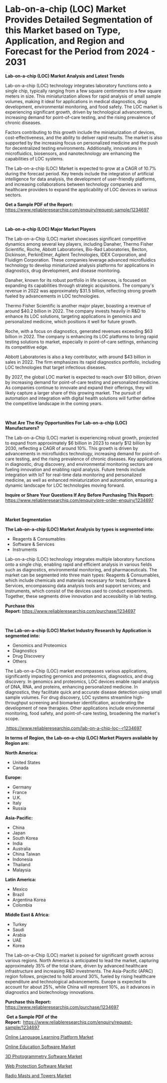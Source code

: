 <p><h1>Lab-on-a-chip (LOC) Market Provides Detailed Segmentation of this Market based on Type, Application, and Region and Forecast for the Period from 2024 - 2031</h1></p><p><strong>Lab-on-a-chip (LOC) Market Analysis and Latest Trends</strong></p>
<p><p>Lab-on-a-chip (LOC) technology integrates laboratory functions onto a single chip, typically ranging from a few square centimeters to a few square meters in size. This miniaturization allows for rapid analysis of small sample volumes, making it ideal for applications in medical diagnostics, drug development, environmental monitoring, and food safety. The LOC market is experiencing significant growth, driven by technological advancements, increasing demand for point-of-care testing, and the rising prevalence of chronic diseases.</p><p>Factors contributing to this growth include the miniaturization of devices, cost-effectiveness, and the ability to deliver rapid results. The market is also supported by the increasing focus on personalized medicine and the push for decentralized testing environments. Additionally, innovations in microfluidics, biosensors, and nanotechnology are enhancing the capabilities of LOC systems.</p><p>The Lab-on-a-chip (LOC) Market is expected to grow at a CAGR of 10.7% during the forecast period. Key trends include the integration of artificial intelligence for data analysis, the development of user-friendly platforms, and increasing collaborations between technology companies and healthcare providers to expand the applicability of LOC devices in various sectors.</p></p>
<p><strong>Get a Sample PDF of the Report:&nbsp;</strong> <a href="https://www.reliableresearchiq.com/enquiry/request-sample/1234697?utm_campaign=1877&utm_medium=2&utm_source=Github&utm_content=ia&utm_term=18122024&utm_id=lab-on-a-chip-loc">https://www.reliableresearchiq.com/enquiry/request-sample/1234697</a></p>
<p>&nbsp;</p>
<p><strong>Lab-on-a-chip (LOC) Major Market Players</strong></p>
<p><p>The Lab-on-a-Chip (LOC) market showcases significant competitive dynamics among several key players, including Danaher, Thermo Fisher Scientific, Roche, Abbott Laboratories, Bio-Rad Laboratories, Becton, Dickinson, PerkinElmer, Agilent Technologies, IDEX Corporation, and Fluidigm Corporation. These companies leverage advanced microfluidics technology to develop miniaturized analysis platforms for applications in diagnostics, drug development, and disease monitoring.</p><p>Danaher, known for its robust portfolio in life sciences, is focused on expanding its capabilities through strategic acquisitions. The company's revenue in 2022 was approximately $31.5 billion, reflecting strong growth fueled by advancements in LOC technologies.</p><p>Thermo Fisher Scientific is another major player, boasting a revenue of around $40.2 billion in 2022. The company invests heavily in R&D to enhance its LOC solutions, targeting applications in genomics and personalized medicine, which positions it well for future growth.</p><p>Roche, with a focus on diagnostics, generated revenues exceeding $63 billion in 2022. The company is enhancing its LOC platforms to bring rapid testing solutions to market, especially in point-of-care settings, enhancing its competitive edge.</p><p>Abbott Laboratories is also a key contributor, with around $43 billion in sales in 2022. The firm emphasizes its rapid diagnostics portfolio, including LOC technologies that target infectious diseases.</p><p>By 2027, the global LOC market is expected to reach over $10 billion, driven by increasing demand for point-of-care testing and personalized medicine. As companies continue to innovate and expand their offerings, they will likely capture a larger share of this growing market. The pursuit of automation and integration with digital health solutions will further define the competitive landscape in the coming years.</p></p>
<p>&nbsp;</p>
<p><strong>What Are The Key Opportunities For Lab-on-a-chip (LOC) Manufacturers?</strong></p>
<p><p>The Lab-on-a-Chip (LOC) market is experiencing robust growth, projected to expand from approximately $6 billion in 2023 to nearly $12 billion by 2030, reflecting a CAGR of around 10%. This growth is driven by advancements in microfluidics technology, increasing demand for point-of-care testing, and the rising prevalence of chronic diseases. Key applications in diagnostic, drug discovery, and environmental monitoring sectors are fueling innovation and enabling rapid analysis. Future trends include integration with IoT for real-time data monitoring and personalized medicine, as well as enhanced miniaturization and automation, ensuring a dynamic landscape for LOC technologies moving forward.</p></p>
<p><strong>Inquire or Share Your Questions If Any Before Purchasing This Report:</strong> <a href="https://www.reliableresearchiq.com/enquiry/pre-order-enquiry/1234697?utm_campaign=1877&utm_medium=2&utm_source=Github&utm_content=ia&utm_term=18122024&utm_id=lab-on-a-chip-loc">https://www.reliableresearchiq.com/enquiry/pre-order-enquiry/1234697</a></p>
<p>&nbsp;</p>
<p><strong>Market Segmentation</strong></p>
<p><strong>The Lab-on-a-chip (LOC) Market Analysis by types is segmented into:</strong></p>
<p><ul><li>Reagents & Consumables</li><li>Software & Services</li><li>Instruments</li></ul></p>
<p><p>Lab-on-a-chip (LOC) technology integrates multiple laboratory functions onto a single chip, enabling rapid and efficient analysis in various fields such as diagnostics, environmental monitoring, and pharmaceuticals. The market can be segmented into three main types: Reagents & Consumables, which include chemicals and materials necessary for tests; Software & Services, encompassing data analysis tools and support services; and Instruments, which consist of the devices used to conduct experiments. Together, these segments drive innovation and accessibility in lab testing.</p></p>
<p><strong>Purchase this Report:&nbsp;</strong><a href="https://www.reliableresearchiq.com/purchase/1234697?utm_campaign=1877&utm_medium=2&utm_source=Github&utm_content=ia&utm_term=18122024&utm_id=lab-on-a-chip-loc">https://www.reliableresearchiq.com/purchase/1234697</a></p>
<p>&nbsp;</p>
<p><strong>The Lab-on-a-chip (LOC) Market Industry Research by Application is segmented into:</strong></p>
<p><ul><li>Genomics and Proteomics</li><li>Diagnostics</li><li>Drug Discovery</li><li>Others</li></ul></p>
<p><p>The Lab-on-a-Chip (LOC) market encompasses various applications, significantly impacting genomics and proteomics, diagnostics, and drug discovery. In genomics and proteomics, LOC devices enable rapid analysis of DNA, RNA, and proteins, enhancing personalized medicine. In diagnostics, they facilitate quick and accurate disease detection using small sample volumes. For drug discovery, LOC systems streamline high-throughput screening and biomarker identification, accelerating the development of new therapies. Other applications include environmental monitoring, food safety, and point-of-care testing, broadening the market's scope.</p></p>
<p><a href="https://www.reliableresearchiq.com/lab-on-a-chip-loc--r1234697?utm_campaign=1877&utm_medium=2&utm_source=Github&utm_content=ia&utm_term=18122024&utm_id=lab-on-a-chip-loc">&nbsp;https://www.reliableresearchiq.com/lab-on-a-chip-loc--r1234697</a></p>
<p><strong>In terms of Region, the Lab-on-a-chip (LOC) Market Players available by Region are:</strong></p>
<p>
    <p> <strong> North America: </strong>
        <ul>
            <li>United States</li>
            <li>Canada</li>
        </ul>
        </p> 
    <p> <strong> Europe: </strong>
        <ul>
            <li>Germany</li>
            <li>France</li>
            <li>U.K.</li>
            <li>Italy</li>
            <li>Russia</li>
        </ul>
        </p> 
    <p> <strong> Asia-Pacific: </strong>
        <ul>
            <li>China</li>
            <li>Japan</li>
            <li>South Korea</li>
            <li>India</li>
            <li>Australia</li>
            <li>China Taiwan</li>
            <li>Indonesia</li>
            <li>Thailand</li>
            <li>Malaysia</li>
        </ul>
        </p> 
    <p> <strong> Latin America: </strong>
        <ul>
            <li>Mexico</li>
            <li>Brazil</li>
            <li>Argentina Korea</li>
            <li>Colombia</li>
        </ul>
        </p> 
    <p> <strong> Middle East & Africa: </strong>
        <ul>
            <li>Turkey</li>
            <li>Saudi</li>
            <li>Arabia</li>
            <li>UAE</li>
            <li>Korea</li>
        </ul>
    </p>
    </p>
<p><p>The Lab-on-a-Chip (LOC) market is poised for significant growth across various regions. North America is anticipated to lead the market, capturing approximately 35% of the total share, driven by advanced healthcare infrastructure and increasing R&D investments. The Asia-Pacific (APAC) region follows, projected to hold around 30%, fueled by rising healthcare expenditure and technological advancements. Europe is expected to account for about 25%, while China will represent 10%, as it advances in diagnostics and biotechnology innovations.</p></p>
<p><strong>Purchase this Report: </strong><a href="https://www.reliableresearchiq.com/purchase/1234697?utm_campaign=1877&utm_medium=2&utm_source=Github&utm_content=ia&utm_term=18122024&utm_id=lab-on-a-chip-loc">https://www.reliableresearchiq.com/purchase/1234697</a></p>
<p>&nbsp;<strong>Get a Sample PDF of the Report:&nbsp;&nbsp;</strong><a href="https://www.reliableresearchiq.com/enquiry/request-sample/1234697?utm_campaign=1877&utm_medium=2&utm_source=Github&utm_content=ia&utm_term=18122024&utm_id=lab-on-a-chip-loc">https://www.reliableresearchiq.com/enquiry/request-sample/1234697</a></p>
<p><strong></strong></p>
<p><p><a href="https://www.linkedin.com/pulse/analyzing-online-language-learning-platform-market-worth-projected-wah3f?utm_campaign=1877&utm_medium=2&utm_source=Github&utm_content=ia&utm_term=18122024&utm_id=lab-on-a-chip-loc">Online Language Learning Platform Market</a></p><p><a href="https://www.linkedin.com/pulse/online-education-software-market-growth-forecast-from-2024-smo4e?utm_campaign=1877&utm_medium=2&utm_source=Github&utm_content=ia&utm_term=18122024&utm_id=lab-on-a-chip-loc">Online Education Software Market</a></p><p><a href="https://www.linkedin.com/pulse/3d-photogrammetry-software-market-trends-2024-2031-analysis-qknrc?utm_campaign=1877&utm_medium=2&utm_source=Github&utm_content=ia&utm_term=18122024&utm_id=lab-on-a-chip-loc">3D Photogrammetry Software Market</a></p><p><a href="https://www.linkedin.com/pulse/emerging-opportunities-challenges-global-web-protection-ydnfe?utm_campaign=1877&utm_medium=2&utm_source=Github&utm_content=ia&utm_term=18122024&utm_id=lab-on-a-chip-loc">Web Protection Software Market</a></p><p><a href="https://www.linkedin.com/pulse/in-depth-analysis-global-radio-masts-towers-market-scope-2kcae?utm_campaign=1877&utm_medium=2&utm_source=Github&utm_content=ia&utm_term=18122024&utm_id=lab-on-a-chip-loc">Radio Masts and Towers Market</a></p></p>